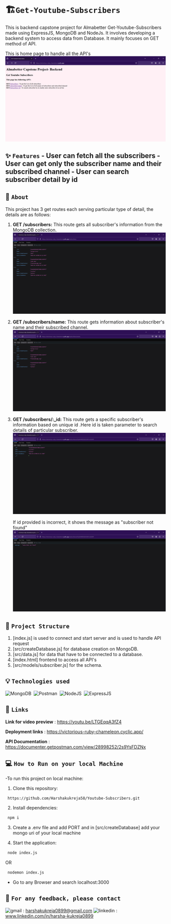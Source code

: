 # 🏗️`Get-Youtube-Subscribers`

This is backend capstone project for Almabetter Get-Youtube-Subscribers made using ExpressJS, MongoDB and NodeJs.
It involves developing a backend system to access data from Database.
It mainly focuses on GET method of API.

This is home page to handle all the API's
![HomePage](image.png)

## ✨ `Features` - User can fetch all the subscribers - User can get only the subscriber name and their subscribed channel - User can search subscriber detail by id

## 🔧 `About`

This project has 3 get routes each serving particular type of detail, the details are as follows:

1. **GET /subscribers:** This route gets all subscriber's information from the MongoDB collection.
   <img src="getsubs.png" title="subs" alt="getsubscribers"/>

2. **GET /subscribers/name:** This route gets information about subscriber's name and their subscribed channel.
   <img src="getsubsByName.png" title="byname" alt="getSubsByName"/>
3. **GET /subscribers/:\_id:** This route gets a specific subscriber's information based on unique id .Here id is taken parameter to search details of particular subscriber.
   <img src="getsubsByID.png" title="getSubsByID" alt="getSubsByid"/>

   If id provided is incorrect, it shows the message as "subscriber not found"
   <img src="subsByWrongID.png" title="getsubsbyWrongID" alt="wrongid"/>

## 🧱 `Project Structure`

1. [index.js] is used to connect and start server and is used to handle API request
2. [src/createDatabase.js] for database creation on MongoDB.
3. [src/data.js] for data that have to be connected to a database.
4. [index.html] frontend to access all API's
5. [src/models/subscriber.js] for the schema.

## 💡 `Technologies used`

<div>
<img src="https://skills.thijs.gg/icons?i=mongodb" title="MongoDB" alt="MongoDB"/>&nbsp;
  <img src="https://avatars.githubusercontent.com/u/10251060?s=200&v=4" title="Postman" alt="Postman" width="50" height="50"/>&nbsp;
  <img src="https://skills.thijs.gg/icons?i=nodejs" title="NodeJS" alt="NodeJS" />&nbsp;
  <img src="https://cdn.icon-icons.com/icons2/2699/PNG/512/expressjs_logo_icon_169185.png" title="ExpressJS" alt="ExpressJS" width="50" height="50"/>&nbsp;  
</div>

## 📝 `Links`

**Link for video preview** : https://youtu.be/LTGEqqA3fZ4

**Deployment links** : https://victorious-ruby-chameleon.cyclic.app/

**API Documentation** : https://documenter.getpostman.com/view/28998252/2s9YsFDZNx

## :computer: `How to Run on your local Machine`

-To run this project on local machine:

1. Clone this repository:

```bash
 https://github.com/Harshakukreja58/Youtube-Subscribers.git
```

2. Install dependencies:

```bash
 npm i
```

3. Create a .env file and add PORT and in [src/createDatabase] add your mongo uri of your local machine

4. Start the application:

```bash
 node index.js
```

OR

```bash
 nodemon index.js
```

- Go to any Browser and search localhost:3000

## 🌱 `For any feedback, please contact`

![gmail](https://img.shields.io/badge/Gmail-D14836?style=for-the-badge&logo=gmail&logoColor=white) : harshakukreja0899@gmail.com
![linkedin](https://img.shields.io/badge/LinkedIn-0077B5?style=for-the-badge&logo=linkedin&logoColor=white) : www.linkedin.com/in/harsha-kukreja0899
